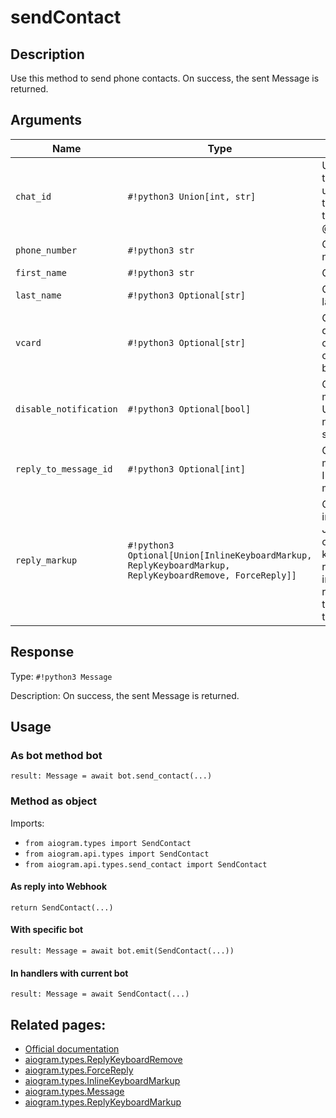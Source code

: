 # sendContact

## Description

Use this method to send phone contacts. On success, the sent Message is returned.


## Arguments

| Name | Type | Description |
| - | - | - |
| `chat_id` | `#!python3 Union[int, str]` | Unique identifier for the target chat or username of the target channel (in the format @channelusername) |
| `phone_number` | `#!python3 str` | Contact's phone number |
| `first_name` | `#!python3 str` | Contact's first name |
| `last_name` | `#!python3 Optional[str]` | Optional. Contact's last name |
| `vcard` | `#!python3 Optional[str]` | Optional. Additional data about the contact in the form of a vCard, 0-2048 bytes |
| `disable_notification` | `#!python3 Optional[bool]` | Optional. Sends the message silently. Users will receive a notification with no sound. |
| `reply_to_message_id` | `#!python3 Optional[int]` | Optional. If the message is a reply, ID of the original message |
| `reply_markup` | `#!python3 Optional[Union[InlineKeyboardMarkup, ReplyKeyboardMarkup, ReplyKeyboardRemove, ForceReply]]` | Optional. Additional interface options. A JSON-serialized object for an inline keyboard, custom reply keyboard, instructions to remove keyboard or to force a reply from the user. |



## Response

Type: `#!python3 Message`

Description: On success, the sent Message is returned.


## Usage


### As bot method bot

```python3
result: Message = await bot.send_contact(...)
```

### Method as object

Imports:

- `from aiogram.types import SendContact`
- `from aiogram.api.types import SendContact`
- `from aiogram.api.types.send_contact import SendContact`

#### As reply into Webhook
```python3
return SendContact(...)
```

#### With specific bot
```python3
result: Message = await bot.emit(SendContact(...))
```

#### In handlers with current bot
```python3
result: Message = await SendContact(...)
```


## Related pages:

- [Official documentation](https://core.telegram.org/bots/api#sendcontact)
- [aiogram.types.ReplyKeyboardRemove](../types/reply_keyboard_remove.md)
- [aiogram.types.ForceReply](../types/force_reply.md)
- [aiogram.types.InlineKeyboardMarkup](../types/inline_keyboard_markup.md)
- [aiogram.types.Message](../types/message.md)
- [aiogram.types.ReplyKeyboardMarkup](../types/reply_keyboard_markup.md)
